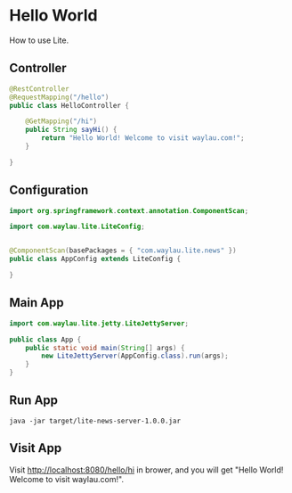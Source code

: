 # Hello World

How to use Lite.

## Controller

```java
@RestController
@RequestMapping("/hello")
public class HelloController {

	@GetMapping("/hi")
	public String sayHi() {
	    return "Hello World! Welcome to visit waylau.com!";
	}

}
```

## Configuration

```java
import org.springframework.context.annotation.ComponentScan;

import com.waylau.lite.LiteConfig;


@ComponentScan(basePackages = { "com.waylau.lite.news" })  
public class AppConfig extends LiteConfig {

}
```

## Main App

```java
import com.waylau.lite.jetty.LiteJettyServer;

public class App {
	public static void main(String[] args) {
		new LiteJettyServer(AppConfig.class).run(args);
	}
}
```


## Run App

```
java -jar target/lite-news-server-1.0.0.jar
```

## Visit App

Visit <http://localhost:8080/hello/hi> in brower, and you will get "Hello World! Welcome to visit waylau.com!".